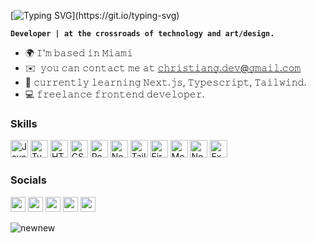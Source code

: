 [![Typing SVG](https://readme-typing-svg.demolab.com?font=Hubot+Sans&weight=700&size=28&duration=6000&pause=1000&color=FFFFFF&width=350&height=38&lines=Hi%2C+zen+here.)](https://git.io/typing-svg)



**`Developer | at the crossroads of technology and art/design.`** 

* 🌍 𝙸'𝚖 𝚋𝚊𝚜𝚎𝚍 𝚒𝚗 𝙼𝚒𝚊𝚖𝚒
* ✉️  𝚢𝚘𝚞 𝚌𝚊𝚗 𝚌𝚘𝚗𝚝𝚊𝚌𝚝 𝚖𝚎 𝚊𝚝 [𝚌𝚑𝚛𝚒𝚜𝚝𝚒𝚊𝚗𝚐.𝚍𝚎𝚟@𝚐𝚖𝚊𝚒𝚕.𝚌𝚘𝚖](mailto:christiang.dev@gmail.com) 
* 🧠 𝚌𝚞𝚛𝚛𝚎𝚗𝚝𝚕𝚢 𝚕𝚎𝚊𝚛𝚗𝚒𝚗𝚐 𝙽𝚎𝚡𝚝.𝚓𝚜, 𝚃𝚢𝚙𝚎𝚜𝚌𝚛𝚒𝚙𝚝, 𝚃𝚊𝚒𝚕𝚠𝚒𝚗𝚍.
* 💻 𝚏𝚛𝚎𝚎𝚕𝚊𝚗𝚌𝚎 𝚏𝚛𝚘𝚗𝚝𝚎𝚗𝚍 𝚍𝚎𝚟𝚎𝚕𝚘𝚙𝚎𝚛.

### Skills


<p align="left">
<a href="https://developer.mozilla.org/en-US/docs/Web/JavaScript" target="_blank" rel="noreferrer"><img src="https://raw.githubusercontent.com/danielcranney/readme-generator/main/public/icons/skills/javascript-colored.svg" width="28" height="28" alt="JavaScript" /></a>
<a href="https://www.typescriptlang.org/" target="_blank" rel="noreferrer"><img src="https://raw.githubusercontent.com/danielcranney/readme-generator/main/public/icons/skills/typescript-colored.svg" width="28" height="28" alt="TypeScript" /></a>
<a href="https://developer.mozilla.org/en-US/docs/Glossary/HTML5" target="_blank" rel="noreferrer"><img src="https://raw.githubusercontent.com/danielcranney/readme-generator/main/public/icons/skills/html5-colored.svg" width="28" height="28" alt="HTML5" /></a>
<a href="https://www.w3.org/TR/CSS/#css" target="_blank" rel="noreferrer"><img src="https://raw.githubusercontent.com/danielcranney/readme-generator/main/public/icons/skills/css3-colored.svg" width="28" height="28" alt="CSS3" /></a>
<a href="https://reactjs.org/" target="_blank" rel="noreferrer"><img src="https://raw.githubusercontent.com/danielcranney/readme-generator/main/public/icons/skills/react-colored.svg" width="28" height="28" alt="React" /></a>
<a href="https://nextjs.org/docs" target="_blank" rel="noreferrer"><img src="https://raw.githubusercontent.com/danielcranney/readme-generator/main/public/icons/skills/nextjs-colored.svg" width="28" height="28" alt="NextJs" /></a>
<a href="https://tailwindcss.com/" target="_blank" rel="noreferrer"><img src="https://raw.githubusercontent.com/danielcranney/readme-generator/main/public/icons/skills/tailwindcss-colored.svg" width="28" height="28" alt="TailwindCSS" /></a>
<a href="https://firebase.google.com/" target="_blank" rel="noreferrer"><img src="https://raw.githubusercontent.com/danielcranney/readme-generator/main/public/icons/skills/firebase-colored.svg" width="28" height="28" alt="Firebase" /></a>
<a href="https://www.mongodb.com/" target="_blank" rel="noreferrer"><img src="https://raw.githubusercontent.com/danielcranney/readme-generator/main/public/icons/skills/mongodb-colored.svg" width="28" height="28" alt="MongoDB" /></a>
<a href="https://nodejs.org/en/" target="_blank" rel="noreferrer"><img src="https://raw.githubusercontent.com/danielcranney/readme-generator/main/public/icons/skills/nodejs-colored.svg" width="28" height="28" alt="NodeJS" /></a>
<a href="https://expressjs.com/" target="_blank" rel="noreferrer"><img src="https://raw.githubusercontent.com/danielcranney/readme-generator/main/public/icons/skills/express-colored.svg" width="28" height="28" alt="Express" /></a>



### Socials 

<p align="left"> <a href="https://www.github.com/zenitzo" target="_blank" rel="noreferrer"><img src="https://raw.githubusercontent.com/danielcranney/readme-generator/main/public/icons/socials/github.svg" width="24" height="24" /></a> <a href="http://www.instagram.com/zenitzo" target="_blank" rel="noreferrer"><img src="https://raw.githubusercontent.com/danielcranney/readme-generator/main/public/icons/socials/instagram.svg" width="24" height="24" /></a> <a href="https://www.linkedin.com/in/chrisgonzalez-dev" target="_blank" rel="noreferrer"><img src="https://raw.githubusercontent.com/danielcranney/readme-generator/main/public/icons/socials/linkedin.svg" width="24" height="24" /></a> <a href="https://www.twitter.com/npmzen" target="_blank" rel="noreferrer"><img src="https://raw.githubusercontent.com/danielcranney/readme-generator/main/public/icons/socials/twitter.svg" width="24" height="24" /></a> <a href="https://www.twitch.tv/zenitzo" target="_blank" rel="noreferrer"><img src="https://raw.githubusercontent.com/danielcranney/readme-generator/main/public/icons/socials/twitch.svg" width="24" height="24" /></a></p>

![newnew](https://github.com/zenitzo/zenitzo/assets/107893812/2c76c15e-294e-44dc-8428-63da1a8f49d1)

